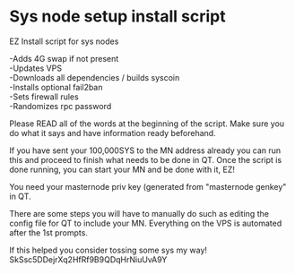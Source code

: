 # Sys node setup install script
EZ Install script for sys nodes

-Adds 4G swap if not present  
-Updates VPS  
-Downloads all dependencies / builds syscoin  
-Installs optional fail2ban  
-Sets firewall rules  
-Randomizes rpc password  

Please READ all of the words at the beginning of the script. Make sure you do what it says and have information ready beforehand.

If you have sent your 100,000SYS to the MN address already you can run this and proceed to finish what needs to be done in QT. Once the script is done running, you can start your MN and be done with it, EZ!

You need your masternode priv key (generated from "masternode genkey" in QT.

There are some steps you will have to manually do such as editing the config file for QT to include your MN.
Everything on the VPS is automated after the 1st prompts.

If this helped you consider tossing some sys my way!
SkSsc5DDejrXq2HfRf9B9QDqHrNiuUvA9Y
 

